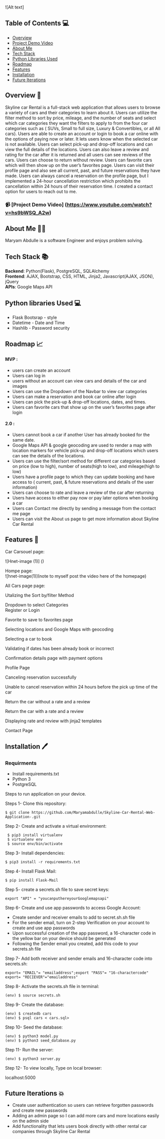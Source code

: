 
![Alt text]


## Table of Contents 💻

* [Overview](#overview)
* [Project Demo Video](#project-demo-video)
* [About Me](#about-me)
* [Tech Stack](#tech-stack)
* [Python Libraries Used](#python-libraries-used)
* [Roadmap](#roadmap)
* [Features](#features)
* [Installation](#installation)
* [Future Iterations](#future-iterations)


 
## <a name="overview"></a>Overview 🚗

Skyline car Rental is a full-stack web application that allows users to browse a variety of cars and their categories to learn about it. Users can utilize the filter method to sort by price, mileage, and the number of seats and select which car categories they want the filters to apply to from the four car categories such as ( SUVs, Small to full size, Luxury & Convertibles, or all All cars). Users are able to create an account or login to book a car online with the options of paying now or later. It lets users know when the selected car is not available. Users can select pick-up and drop-off locations and can view the full details of the locations. Users can also leave a review and rating for the car after it is returned and all users can see reviews of the cars. Users can choose to return without review. Users can favorite cars which will then show up on the user’s favorites page. Users can visit their profile page and also see all current, past, and future reservations they have made. Users can always cancel a reservation on the profile page, but I implemented a 24-hour cancellation restriction which prohibits the cancellation within 24 hours of their reservation time. I created a contact option for users to reach out to me.
 

### 📹 [Project Demo Video] (https://www.youtube.com/watch?v=hs9bWSQ_A2w) 

## <a name= "about-me"></a>About Me 🧕🏾

Maryam Abdulle is a software Engineer and enjoys problem solving.


## <a name= "tech-stack"></a>Tech Stack 📚
 
**Backend**: Python(Flask), PostgreSQL, SQLAlchemy <br/>
**Frontend**: AJAX, Bootstrap, CSS, HTML, Jinja2, Javascript(AJAX, JSON), jQuery <br/>
**APIs**: Google Maps API <br/>
 
## <a name="python-libraries-used"></a>Python libraries Used 💻
 
- Flask Bootsrap - style <br/>
- Datetime - Date and Time <br/>
- Hashlib - Password security <br/>
 
 
## <a name="roadmap"></a>Roadmap 📈
 
#### MVP :
- users can create an account
- Users can log in
- users without an account can view cars and details of the car and images
- Users can use the Dropdown of the Navbar to view car categories
- Users can make a reservation and book car online after login
- Users can pick the pick-up & drop-off locations, dates, and times.
- Users can favorite cars that show up on the user’s favorites page after login
 
 
#### 2.0 :
- Users cannot book a car if another User has already booked for the same date.
- Google Maps API & google geocoding are used to render a map with location markers for vehicle pick-up and drop-off locations which users can see the details of the locations.
- Users can use the filter/sort method for different car categories based on price (low to high), number of seats(high to low), and mileage(high to low)
- Users have a profile page to which they can update booking and have access to ( current, past, & future reservations and details of the user information)
- Users can choose to rate and leave a review of the car after returning
- Users have access to either pay now or pay later options when booking a car
- Users can Contact me directly by sending a message from the contact me page
- Users can visit the About us page to get more information about Skyline Car Rental

 
## <a name= "features"></a>Features 🌼
 
Car Carsouel page: <br>

![Hnet-image (1)] ()








Hompe page: <br>
![hnet-image(1)](note to myself post the video here of the homepage)<br>
 
 
 


All Cars page page: <br>




Utalizing the Sort by/filter Method <br>


Dropdown to select Categories <br>
Register or Login <br>

Favorite to save to favorites page <br>


Selecting locations and Google Maps with geocoding <br>

Selecting a car to book <br>

Validating if dates has been already book or incorrect <br>

Confirmation details page with payment options <br>

Profile Page <br>

Canceling reservation successfully <br>

Unable to cancel reservation within 24 hours before the pick up time of the car <br>

Return the car without a rate and a review <br>

Return the car with a rate and a review  <br>

Displaying rate and review with jinja2 templates <br>

Contact Page <br>




















## <a name= "installation"></a>Installation 🖊️
 
 ### Requirments 
 
 * Install requirements.txt
 * Python 3
 * PostgreSQL

Steps to run application on your device.

Steps 1- Clone this repository:
```
$ git clone https://github.com/Maryamabdulle/Skyline-Car-Rental-Web-Application-.git
```

Step 2- Create and activate a virtual environment:
```
 $ pip3 install virtualenv
 $ virtualenv env
 $ source env/bin/activate
 ```

Step 3- Install dependencies:
 ```
 $ pip3 install -r requirements.txt
 ```
 

Step 4- Install Flask Mail:

 ```
 $ pip install Flask-Mail
 ````

Step 5- create a secrets.sh file to save secret keys:
 ```
 export "API" = "youcanputhereyourGooglemapsapi" 
 ```

Step 6- Create and use app passwords to access Google Account:

 - Create sender and receiver emails to add to secret.sh.sh file 
 - For the sender email, turn on 2-step Verification on your account to create and use app passwords
 - Upon successful creation of the app password, a 16-character code in the yellow bar on your device should be generated 
 - Following the Sender email you created, add this code to your secrets.sh file 

Step 7- Add both receiver and sender emails and 16-character code into secrets.sh:
```
export= "EMAIL"= "emailaddress";export "PASS"= "16-charactercode"
export= "RECIEVER"="emailaddress"
```

Step 8- Activate the secrets.sh file in terminal:
 ```
 (env) $ source secrets.sh
 ```

Step 9- Create the database:
 ```
 (env) $ createdb cars
 (env) $ psql cars < cars.sql>
```

Step 10- Seed the database:
```
(env) $ python3 model.py
(env) $ python3 seed_database.py
```

Step 11- Run the server:
```
(env) $ python3 server.py
```

Step 12- To view locally, Type on local browser:

localhost:5000



## <a name="future-iterations"></a>Future Iterations 💥
- Create user authentication so users can retrieve forgotten passwords and create new passwords
- Adding an admin page so I can add more cars and more locations easily on the admin side
- Add functionality that lets users book directly with other rental car companies through Skyline Car Rental